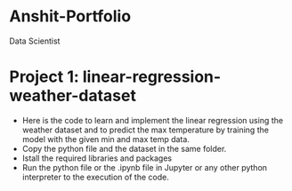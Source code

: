 # Anshit-Portfolio
Data Scientist

# Project 1: linear-regression-weather-dataset
* Here is the code to learn and implement the linear regression using the weather dataset and to predict the max temperature by training the model with the given min and max temp data.
* Copy the python file and the dataset in the same folder.
* Istall the required libraries and packages
* Run the python file or the .ipynb file in Jupyter or any other python interpreter to the execution of the code.
